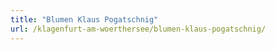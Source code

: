 ```yaml
---
title: "Blumen Klaus Pogatschnig"
url: /klagenfurt-am-woerthersee/blumen-klaus-pogatschnig/
---
```

